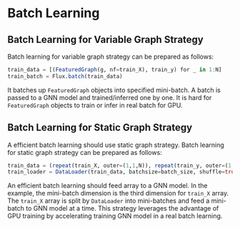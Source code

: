 # Batch Learning

## Batch Learning for Variable Graph Strategy

Batch learning for variable graph strategy can be prepared as follows:

```julia
train_data = [(FeaturedGraph(g, nf=train_X), train_y) for _ in 1:N]
train_batch = Flux.batch(train_data)
```

It batches up `FeaturedGraph` objects into specified mini-batch. A batch is passed to a GNN model and trained/inferred one by one. It is hard for `FeaturedGraph` objects to train or infer in real batch for GPU.

## Batch Learning for Static Graph Strategy

A efficient batch learning should use static graph strategy. Batch learning for static graph strategy can be prepared as follows:

```julia
train_data = (repeat(train_X, outer=(1,1,N)), repeat(train_y, outer=(1,1,N)))
train_loader = DataLoader(train_data, batchsize=batch_size, shuffle=true)
```

An efficient batch learning should feed array to a GNN model. In the example, the mini-batch dimension is the third dimension for `train_X` array. The `train_X` array is split by `DataLoader` into mini-batches and feed a mini-batch to GNN model at a time. This strategy leverages the advantage of GPU training by accelerating training GNN model in a real batch learning.
